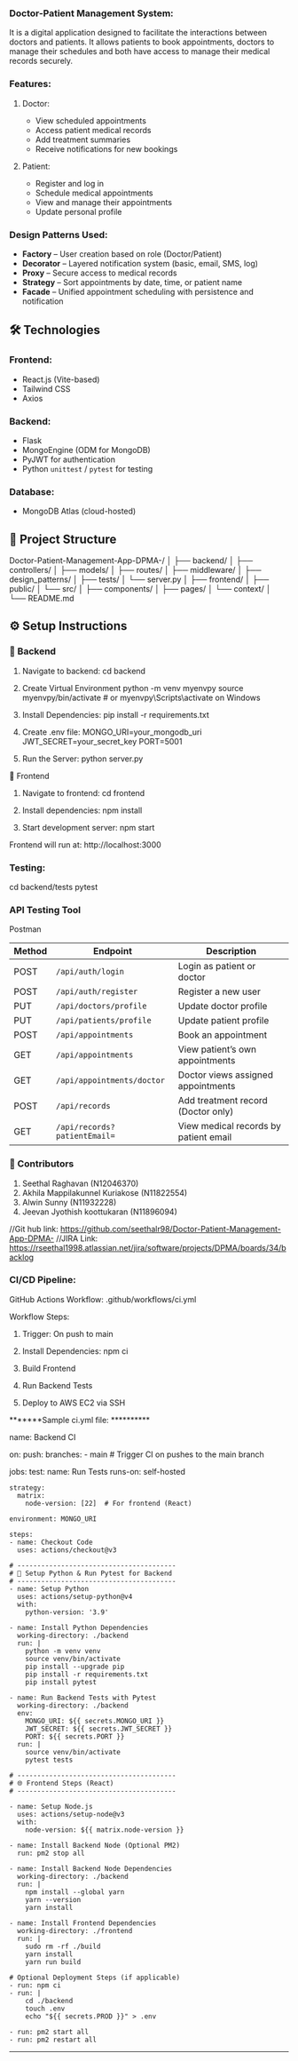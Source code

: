 ### Doctor-Patient Management System:
It is a digital application designed to facilitate the interactions between doctors and patients. It allows patients to book appointments, doctors to manage their schedules and both have access to manage their medical records securely.

### Features:
  1. Doctor:
      - View scheduled appointments
      - Access patient medical records
      - Add treatment summaries
      - Receive notifications for new bookings

  2. Patient:
      - Register and log in
      - Schedule medical appointments
      - View and manage their appointments
      - Update personal profile

### Design Patterns Used:
- **Factory** – User creation based on role (Doctor/Patient)
- **Decorator** – Layered notification system (basic, email, SMS, log)
- **Proxy** – Secure access to medical records
- **Strategy** – Sort appointments by date, time, or patient name
- **Facade** – Unified appointment scheduling with persistence and notification

## 🛠️ Technologies

### Frontend:
- React.js (Vite-based)
- Tailwind CSS
- Axios

### Backend:
- Flask
- MongoEngine (ODM for MongoDB)
- PyJWT for authentication
- Python `unittest` / `pytest` for testing

### Database:
- MongoDB Atlas (cloud-hosted)

## 📁 Project Structure

Doctor-Patient-Management-App-DPMA-/
│
├── backend/
│ ├── controllers/
│ ├── models/
│ ├── routes/
│ ├── middleware/
│ ├── design_patterns/
│ ├── tests/
│ └── server.py
│
├── frontend/
│ ├── public/
│ └── src/
│ ├── components/
│ ├── pages/
│ └── context/
│
└── README.md

## ⚙️ Setup Instructions

### 🔧 Backend

1. Navigate to backend:
   cd backend

2. Create Virtual Environment
python -m venv myenvpy
source myenvpy/bin/activate  # or myenvpy\Scripts\activate on Windows

3. Install Dependencies:
pip install -r requirements.txt

4. Create .env file: 
MONGO_URI=your_mongodb_uri
JWT_SECRET=your_secret_key
PORT=5001

5. Run the Server:
python server.py

🎨 Frontend
1. Navigate to frontend:
  cd frontend

2. Install dependencies:
  npm install
3. Start development server:
  npm start

Frontend will run at: http://localhost:3000

### Testing:
cd backend/tests
pytest

### API Testing Tool
Postman


| Method | Endpoint                         | Description                           |
| ------ | -------------------------------- | ------------------------------------- |
| POST   | `/api/auth/login`                | Login as patient or doctor            |
| POST   | `/api/auth/register`             | Register a new user                   |
| PUT    | `/api/doctors/profile`           | Update doctor profile                 |
| PUT    | `/api/patients/profile`          | Update patient profile                |
| POST   | `/api/appointments`              | Book an appointment                   |
| GET    | `/api/appointments`              | View patient’s own appointments       |
| GET    | `/api/appointments/doctor`       | Doctor views assigned appointments    |
| POST   | `/api/records`                   | Add treatment record (Doctor only)    |
| GET    | `/api/records?patientEmail=`     | View medical records by patient email |


### 👥 Contributors
1. Seethal Raghavan (N12046370)
2. Akhila Mappilakunnel Kuriakose (N11822554)
3. Alwin Sunny (N11932228)
4. Jeevan Jyothish koottukaran (N11896094)


//Git hub link: https://github.com/seethalr98/Doctor-Patient-Management-App-DPMA-
//JIRA Link: https://rseethal1998.atlassian.net/jira/software/projects/DPMA/boards/34/backlog

### CI/CD Pipeline:
GitHub Actions Workflow:
  .github/workflows/ci.yml

Workflow Steps:
1. Trigger: On push to main

2. Install Dependencies: npm ci

3. Build Frontend

4. Run Backend Tests

5. Deploy to AWS EC2 via SSH


*******Sample ci.yml file: **********

name: Backend CI

on:
  push:
    branches:
      - main  # Trigger CI on pushes to the main branch

jobs:
  test:
    name: Run Tests
    runs-on: self-hosted

    strategy:
      matrix:
        node-version: [22]  # For frontend (React)

    environment: MONGO_URI

    steps:
    - name: Checkout Code
      uses: actions/checkout@v3

    # ----------------------------------------
    # 🐍 Setup Python & Run Pytest for Backend
    # ----------------------------------------
    - name: Setup Python
      uses: actions/setup-python@v4
      with:
        python-version: '3.9'

    - name: Install Python Dependencies
      working-directory: ./backend
      run: |
        python -m venv venv
        source venv/bin/activate
        pip install --upgrade pip
        pip install -r requirements.txt
        pip install pytest

    - name: Run Backend Tests with Pytest
      working-directory: ./backend
      env:
        MONGO_URI: ${{ secrets.MONGO_URI }}
        JWT_SECRET: ${{ secrets.JWT_SECRET }}
        PORT: ${{ secrets.PORT }}
      run: |
        source venv/bin/activate
        pytest tests

    # ----------------------------------------
    # 🌐 Frontend Steps (React)
    # ----------------------------------------

    - name: Setup Node.js
      uses: actions/setup-node@v3
      with:
        node-version: ${{ matrix.node-version }}

    - name: Install Backend Node (Optional PM2)
      run: pm2 stop all

    - name: Install Backend Node Dependencies
      working-directory: ./backend
      run: |
        npm install --global yarn
        yarn --version
        yarn install

    - name: Install Frontend Dependencies
      working-directory: ./frontend
      run: |
        sudo rm -rf ./build
        yarn install
        yarn run build

    # Optional Deployment Steps (if applicable)
    - run: npm ci
    - run: |
        cd ./backend
        touch .env
        echo "${{ secrets.PROD }}" > .env

    - run: pm2 start all
    - run: pm2 restart all

*********************************************************************************
